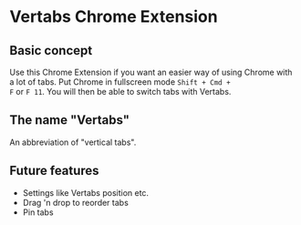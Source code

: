 # Vertabs Chrome Extension

## Basic concept
Use this Chrome Extension if you want an easier way of using Chrome with a lot of tabs. Put Chrome in fullscreen mode <code>Shift + Cmd + F</code> or <code>F 11</code>. You will then be able to switch tabs with Vertabs.

## The name "Vertabs"
An abbreviation of "vertical tabs".

## Future features
* Settings like Vertabs position etc.
* Drag 'n drop to reorder tabs
* Pin tabs
